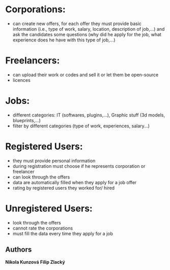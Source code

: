 # Corporations:
- can create new offers, for each offer they must provide basic information (i.e., type of work, salary, location, description 
of job,...) and ask the candidates some questions (why did he apply for the job, what experience does he have with this type of job,...)

# Freelancers:
- can upload their work or codes and sell it or let them be open-source
- licences

# Jobs:
- different categories: IT (softwares, plugins,...), Graphic stuff (3d models, blueprints,...)
- filter by different categories (type of work, experiences, salary...)

# Registered Users:
- they must provide personal information
- during registration must choose if he represents corporation or freelancer
- can look through the offers
- data are automatically filled when they apply for a job offer
- rating by registered users they worked for/ hired

# Unregistered Users:
- look through the offers
- cannot rate the corporations
- must fill the data every time they apply for a job



## Authors

**Nikola Kunzová**
**Filip Zlacký**
